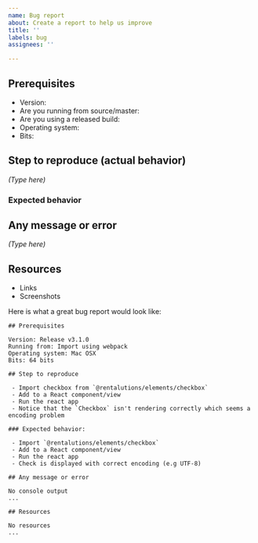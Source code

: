 ```yaml
---
name: Bug report
about: Create a report to help us improve
title: ''
labels: bug
assignees: ''

---
```


<!--
Before reporting an issue, please search to see if someone has filed a similar issue before. If there is already an open issue, please add a 👍 and/or leave a comment with additional information.
-->

## Prerequisites

* Version:
* Are you running from source/master:
* Are you using a released build:
* Operating system: 
* Bits:

## Step to reproduce (actual behavior)

*(Type here)*

### Expected behavior

## Any message or error

*(Type here)*

## Resources

* Links
* Screenshots


Here is what a great bug report would look like:

```
## Prerequisites

Version: Release v3.1.0
Running from: Import using webpack
Operating system: Mac OSX
Bits: 64 bits

## Step to reproduce

 - Import checkbox from `@rentalutions/elements/checkbox`
 - Add to a React component/view
 - Run the react app
 - Notice that the `Checkbox` isn't rendering correctly which seems a encoding problem
 
### Expected behavior:

 - Import `@rentalutions/elements/checkbox`
 - Add to a React component/view
 - Run the react app
 - Check is displayed with correct encoding (e.g UTF-8)

## Any message or error

No console output
...

## Resources

No resources
...
```

